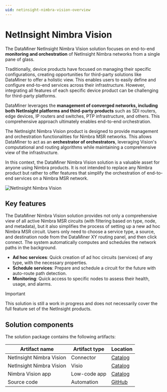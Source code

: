 ```yaml
---
uid: netinsight-nimbra-vision-overview
---
```


# NetInsight Nimbra Vision

The DataMiner NetInsight Nimbra Vision solution focuses on end-to-end **monitoring and orchestration** of NetInsight Nimbra networks from a single pane of glass.

Traditionally, device products have focused on managing their specific configurations, creating opportunities for third-party solutions like DataMiner to offer a holistic view. This enables users to easily define and configure end-to-end services across their infrastructure. However, integrating all features of each specific device product can be challenging for third-party platforms.

DataMiner leverages the **management of converged networks, including both NetInsight platforms and third-party products** such as SDI routers, edge devices, IP routers and switches, PTP infrastructure, and others. This comprehensive approach ultimately enables end-to-end orchestration.

The NetInsight Nimbra Vision product is designed to provide management and orchestration functionalities for Nimbra MSR networks. This allows DataMiner to act as an **orchestrator of orchestrators**, leveraging Vision's computational and routing algorithms while maintaining a comprehensive view of the infrastructure.

In this context, the DataMiner Nimbra Vision solution is a valuable asset for anyone using Nimbra products. It is not intended to replace any Nimbra product but rather to offer features that simplify the orchestration of end-to-end services on a Nimbra MSR network.

![NetInsight Nimbra Vision](~/solutions/images/netinsight-nimbra-vision-demo.gif)

## Key features

The DataMiner Nimbra Vision solution provides not only a comprehensive view of all active Nimbra MSR circuits (with filtering based on type, node, and metadata), but it also simplifies the process of setting up a new ad hoc Nimbra MSR circuit. Users only need to choose a service type, a source, and destination node from the DataMiner XY routing panel, and then click connect. The system automatically computes and schedules the network paths in the background.

- **Ad hoc services**: Quick creation of ad hoc circuits (services) of any type, with the necessary properties.
- **Schedule services**: Prepare and schedule a circuit for the future with auto-route path detection.
- **Monitoring**: Quick access to specific nodes to assess their health, usage, and alarms.

> [!IMPORTANT]
> This solution is still a work in progress and does not necessarily cover the full feature set of the NetInsight products.

## Solution components

The solution package contains the following artifacts:

| Artifact name | Artifact type     | Location |
|-------------|---------------------|------    |
| NetInsight Nimbra Vision | Connector    | [Catalog](https://catalog.dataminer.services/details/e48af0b9-b52c-4106-b0e0-22c44ead85f5) |
| NetInsight Nimbra Vision | Visio    | [Catalog](https://catalog.dataminer.services/details/9bf706bd-93a3-421f-ba1c-c2620f5e072d)    |
| Nimbra Vision app | Low-code app | [Catalog](https://catalog.dataminer.services/details/d9ec570f-a625-40c1-a6fa-c9b4f15416cd) |
| Source code | Automation | [GitHub](https://github.com/SkylineCommunications/NIS-AS-NimbraVisionScripts) |
